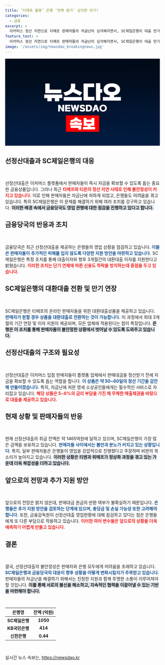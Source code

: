 ```yaml
---
title: ‘티메프 불똥’ 은행 ‘연체 증가’ 심각한 위기!
categories:
  - 금융
excerpt: >
  이커머스 정산 지연으로 티메프 판매자들의 자금난이 심각해지면서, SC제일은행이 대출 만기 연장 및 이자 전액 지원을 발표했다. 급증하는 불만 속, 은행들의 추가 지원 방안 검토도 시작됐다.
feature_text: >
  이커머스 정산 지연으로 티메프 판매자들의 자금난이 심각해지면서, SC제일은행이 대출 만기 연장 및 이자 전액 지원을 발표했다. 급증하는 불만 속, 은행들의 추가 지원 방안 검토도 시작됐다.
image: '/assets/img/newsdao_breakingnews.jpg'
---
```


<p><img src="/assets/img/newsdao_breakingnews.jpg" alt="ranknews 속보" /></p>

<h2 data-ke-size="size26">선정산대출과 SC제일은행의 대응</h2>

<p data-ke-size="size16">&nbsp;</p>

<p>선정산대출은 이커머스 플랫폼에서 판매자들이 즉시 자금을 확보할 수 있도록 돕는 중요한 금융상품입니다. 그러나 최근 <b><span style="color: #ee2323;">티메프와 티몬의 정산 지연 사태로 인해 불안정성이 커지고 있습니다.</span></b> 이로 인해 판매자들은 자금난에 처하게 되었고, 은행들도 어려움을 겪고 있습니다. 특히 SC제일은행은 이 문제를 해결하기 위해 여러 조치를 강구하고 있습니다. <b><span style="background-color: #21538527;">이러한 배경 속에서 금융당국도 영업 관행에 대한 점검을 진행하고 있다고 합니다.</span></b> </p>

<h2 data-ke-size="size26">금융당국의 반응과 조치</h2>

<p data-ke-size="size16">&nbsp;</p>

<p>금융당국은 최근 선정산대출을 제공하는 은행들의 영업 상황을 점검하고 있습니다. <b><span style="color: #1a5490;">이들은 판매자들이 추가적인 피해를 입지 않도록 다양한 지원 방안을 마련하고 있습니다.</span></b> SC제일은행은 특정 조치를 통해 대출이자와 향후 3개월간의 대환대출 이자를 지원한다고 밝혔습니다. <b><span style="color: #ee2323;">이러한 조치는 단기 연체에 따른 신용도 하락을 방지하는데 중점을 두고 있습니다.</span></b></p>

<h2 data-ke-size="size26">SC제일은행의 대환대출 전환 및 만기 연장</h2>

<p data-ke-size="size16">&nbsp;</p>

<p>SC제일은행은 티메프의 온라인 판매자들을 위한 대환대출상품을 제공하고 있습니다. <b><span style="color: #1a5490;">판매자가 원할 경우 상품을 대환대출로 전환하는 것이 가능합니다.</span></b> 이 과정에서 최대 3개월의 기간 연장 및 이자 지원이 제공되며, 모든 업체에 적용된다는 점이 특징입니다. <b><span style="background-color: #21538527;">은행은 이 조치를 통해 판매자들이 불안정한 상황에서 벗어날 수 있도록 도와주고 있습니다.</span></b> </p>

<h2 data-ke-size="size26">선정산대출의 구조와 필요성</h2>

<p data-ke-size="size16">&nbsp;</p>

<p>선정산대출은 이커머스 입점 판매자들이 플랫폼 업체에서 판매대금을 정산받기 전에 자금을 확보할 수 있도록 돕는 역할을 합니다. <b><span style="color: #1a5490;">이 상품은 약 50~60일의 정산 기간을 감안해 만들어졌습니다.</span></b> 특히, 자금난에 처한 영세 소상공인들에게는 필수적인 서비스로 자리잡고 있습니다. <b><span style="color: #ee2323;">해당 상품은 5~6%의 금리 부담을 가진 채 무제한 매출채권을 바탕으로 대출을 제공하고 있습니다.</span></b> </p>

<h2 data-ke-size="size26">현재 상황 및 판매자들의 반응</h2>

<p data-ke-size="size16">&nbsp;</p>

<p>현재 선정산대출의 취급 잔액은 약 1465억원에 달하고 있으며, SC제일은행이 가장 많은 금액을 보유하고 있습니다. <b><span style="color: #1a5490;">판매자들 사이에서는 불만과 분노가 커지고 있는 상황입니다.</span></b> 특히, 일부 판매자들은 은행들이 영업을 강압적으로 진행했다고 주장하며 비판의 목소리가 높아지고 있습니다. <b><span style="background-color: #21538527;">이러한 상황은 티멘과 위메프가 정상화 과정을 겪고 있는 가운데 더욱 복잡성을 더하고 있습니다.</span></b></p>

<h2 data-ke-size="size26">앞으로의 전망과 추가 지원 방안</h2>

<p data-ke-size="size16">&nbsp;</p>

<p>앞으로의 전망은 밝지 않은데, 판매대금 원금의 반환 여부가 불확실하기 때문입니다. <b><span style="color: #1a5490;">은행들은 추가 지원 방안을 검토하는 단계에 있으며, 충당금 및 손실 가능성 또한 고려해야 합니다.</span></b> 또한, 금융감독원이 선정산대출 영업현황에 대해 점검하고 있다는 점은 은행들에게 또 다른 부담으로 작용하고 있습니다. <b><span style="color: #ee2323;">이러한 여러 변수들은 앞으로의 상황을 더욱 예측하기 어렵게 만들고 있습니다.</span></b> </p>

<h2 data-ke-size="size26">결론</h2>

<p data-ke-size="size16">&nbsp;</p>

<p>결국, 선정산대출의 불안정성은 판매자와 은행 모두에게 어려움을 초래하고 있습니다. <b><span style="color: #1a5490;">SC제일은행과 금융당국의 대응이 향후 상황을 어떻게 변화시킬지가 주목받고 있습니다.</span></b> 판매자들의 자금난을 해결하기 위해서는 진정한 지원과 함께 투명한 소통이 이루어져야 할 것입니다. <b><span style="background-color: #21538527;">이를 통해 서로의 불신을 해소하고, 지속적인 협력을 이끌어낼 수 있는 기반을 마련해야 합니다.</span></b> </p>

<p data-ke-size="size16">&nbsp;</p>

<table style="width: 100%;">
    <thead>
        <tr>
            <th>은행명</th>
            <th>잔액 (억원)</th>
        </tr>
    </thead>
    <tbody>
        <tr>
            <td style="text-align: center; height: 17px;"><b>SC제일은행</b></td>
            <td style="text-align: center; height: 17px;"><b>1050</b></td>
        </tr>
        <tr>
            <td style="text-align: center; height: 17px;"><b>KB국민은행</b></td>
            <td style="text-align: center; height: 17px;"><b>414</b></td>
        </tr>
        <tr>
            <td style="text-align: center; height: 17px;"><b>신한은행</b></td>
            <td style="text-align: center; height: 17px;"><b>0.44</b></td>
        </tr>
    </tbody>
</table> 

<p data-ke-size="size16">&nbsp;</p>
실시간 뉴스 속보는, <a href="https://newsdao.kr" rel="dofollow">https://newsdao.kr</a>


